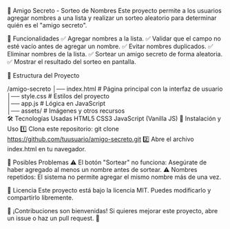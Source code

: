 🎁 Amigo Secreto - Sorteo de Nombres
Este proyecto permite a los usuarios agregar nombres a una lista y realizar un sorteo aleatorio para determinar quién es el "amigo secreto".

🚀 Funcionalidades
✅ Agregar nombres a la lista.
✅ Validar que el campo no esté vacío antes de agregar un nombre.
✅ Evitar nombres duplicados.
✅ Eliminar nombres de la lista.
✅ Sortear un amigo secreto de forma aleatoria.
✅ Mostrar el resultado del sorteo en pantalla.

📂 Estructura del Proyecto

/amigo-secreto
│── index.html    # Página principal con la interfaz de usuario  
│── style.css     # Estilos del proyecto  
│── app.js        # Lógica en JavaScript  
│── assets/       # Imágenes y otros recursos  
🛠️ Tecnologías Usadas
HTML5
CSS3
JavaScript (Vanilla JS)
📌 Instalación y Uso
1️⃣ Clona este repositorio:
git clone https://github.com/tuusuario/amigo-secreto.git
2️⃣ Abre el archivo index.html en tu navegador.



🐞 Posibles Problemas
⚠️ El botón "Sortear" no funciona: Asegúrate de haber agregado al menos un nombre antes de sortear.
⚠️ Nombres repetidos: El sistema no permite agregar el mismo nombre más de una vez.

📜 Licencia
Este proyecto está bajo la licencia MIT. Puedes modificarlo y compartirlo libremente.

🔹 ¡Contribuciones son bienvenidas! Si quieres mejorar este proyecto, abre un issue o haz un pull request. 🚀